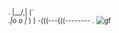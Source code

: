 .
    |\__/,|   (`\
  _.|o o  |_   ) )
-(((---(((--------
.
![gf](https://github.com/user-attachments/assets/8662d5ca-b34a-4efe-932e-7c5c237fbd4d)
